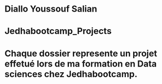 # Diallo Youssouf Salian
# Jedhabootcamp_Projects
# Chaque dossier represente un projet effetué lors de ma formation en Data sciences chez Jedhabootcamp.

